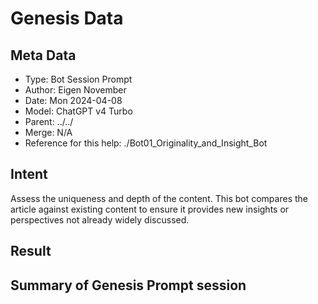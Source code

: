 # Genesis Data

## Meta Data

- Type: Bot Session Prompt 
- Author: Eigen November
- Date: Mon 2024-04-08
- Model: ChatGPT v4 Turbo
- Parent: ../../
- Merge: N/A
- Reference for this help: ./Bot01_Originality_and_Insight_Bot

## Intent

Assess the uniqueness and depth of the content. This bot compares the article against existing content to ensure it provides new insights or perspectives not already widely discussed.

## Result




## Summary of Genesis Prompt session

